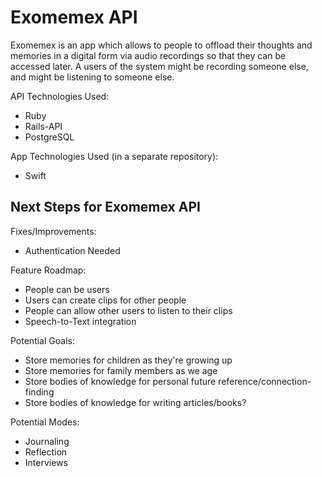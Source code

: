 Exomemex API
======

Exomemex is an app which allows to people to offload their thoughts and memories in a digital form via audio recordings so that they can be accessed later.  A users of the system might be recording someone else, and might be listening to someone else.

API Technologies Used:

* Ruby
* Rails-API
* PostgreSQL

App Technologies Used (in a separate repository):

* Swift


Next Steps for Exomemex API
-------

Fixes/Improvements:

* Authentication Needed

Feature Roadmap:

* People can be users
* Users can create clips for other people
* People can allow other users to listen to their clips
* Speech-to-Text integration

Potential Goals:

* Store memories for children as they're growing up
* Store memories for family members as we age
* Store bodies of knowledge for personal future reference/connection-finding
* Store bodies of knowledge for writing articles/books?

Potential Modes:

* Journaling
* Reflection
* Interviews
